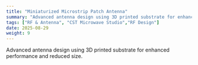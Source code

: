 ```yaml
---
title: "Miniaturized Microstrip Patch Antenna"
summary: "Advanced antenna design using 3D printed substrate for enhanced performance and reduced size."
tags: ["RF & Antenna", "CST Microwave Studio","RF Design"]
date: 2025-08-29
weight: 9
---
```

Advanced antenna design using 3D printed substrate for enhanced performance and reduced size.
